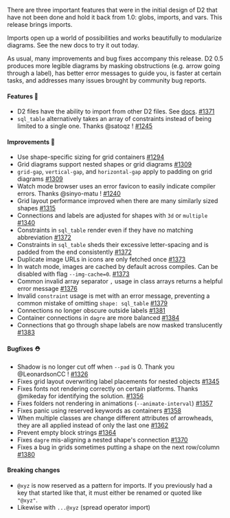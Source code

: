 There are three important features that were in the initial design of D2 that have not been done and hold it back from 1.0: globs, imports, and vars. This release brings imports.

Imports open up a world of possibilities and works beautifully to modularize diagrams. See the new docs to try it out today.

As usual, many improvements and bug fixes accompany this release. D2 0.5 produces more legible diagrams by masking obstructions (e.g. arrow going through a label), has better error messages to guide you, is faster at certain tasks, and addresses many issues brought by community bug reports.

#### Features 🚀

- D2 files have the ability to import from other D2 files. See [docs](https://d2lang.com/tour/imports/). [#1371](https://github.com/terrastruct/d2/pull/1371)
- `sql_table` alternatively takes an array of constraints instead of being limited to a single one. Thanks @satoqz ! [#1245](https://github.com/terrastruct/d2/pull/1245)

#### Improvements 🧹

- Use shape-specific sizing for grid containers [#1294](https://github.com/terrastruct/d2/pull/1294)
- Grid diagrams support nested shapes or grid diagrams [#1309](https://github.com/terrastruct/d2/pull/1309)
- `grid-gap`, `vertical-gap`, and `horizontal-gap` apply to padding on grid diagrams [#1309](https://github.com/terrastruct/d2/pull/1309)
- Watch mode browser uses an error favicon to easily indicate compiler errors. Thanks @sinyo-matu ! [#1240](https://github.com/terrastruct/d2/pull/1240)
- Grid layout performance improved when there are many similarly sized shapes [#1315](https://github.com/terrastruct/d2/pull/1315)
- Connections and labels are adjusted for shapes with `3d` or `multiple` [#1340](https://github.com/terrastruct/d2/pull/1340)
- Constraints in `sql_table` render even if they have no matching abbreviation [#1372](https://github.com/terrastruct/d2/pull/1372)
- Constraints in `sql_table` sheds their excessive letter-spacing and is padded from the end consistently [#1372](https://github.com/terrastruct/d2/pull/1372)
- Duplicate image URLs in icons are only fetched once [#1373](https://github.com/terrastruct/d2/pull/1373)
- In watch mode, images are cached by default across compiles. Can be disabled with flag `--img-cache=0`. [#1373](https://github.com/terrastruct/d2/pull/1373)
- Common invalid array separator `,` usage in class arrays returns a helpful error message [#1376](https://github.com/terrastruct/d2/pull/1376)
- Invalid `constraint` usage is met with an error message, preventing a common mistake of omitting `shape: sql_table` [#1379](https://github.com/terrastruct/d2/pull/1379)
- Connections no longer obscure outside labels [#1381](https://github.com/terrastruct/d2/pull/1381)
- Container connections in `dagre` are more balanced [#1384](https://github.com/terrastruct/d2/pull/1384)
- Connections that go through shape labels are now masked translucently [#1383](https://github.com/terrastruct/d2/pull/1383)

#### Bugfixes ⛑️

- Shadow is no longer cut off when `--pad` is 0. Thank you @LeonardsonCC ! [#1326](https://github.com/terrastruct/d2/pull/1326)
- Fixes grid layout overwriting label placements for nested objects [#1345](https://github.com/terrastruct/d2/pull/1345)
- Fixes fonts not rendering correctly on certain platforms. Thanks @mikeday for identifying the solution. [#1356](https://github.com/terrastruct/d2/pull/1356)
- Fixes folders not rendering in animations (`--animate-interval`) [#1357](https://github.com/terrastruct/d2/pull/1357)
- Fixes panic using reserved keywords as containers [#1358](https://github.com/terrastruct/d2/pull/1358)
- When multiple classes are change different attributes of arrowheads, they are
  all applied instead of only the last one [#1362](https://github.com/terrastruct/d2/pull/1362)
- Prevent empty block strings [#1364](https://github.com/terrastruct/d2/pull/1364)
- Fixes `dagre` mis-aligning a nested shape's connection [#1370](https://github.com/terrastruct/d2/pull/1370)
- Fixes a bug in grids sometimes putting a shape on the next row/column [#1380](https://github.com/terrastruct/d2/pull/1380)

#### Breaking changes

- `@xyz` is now reserved as a pattern for imports. If you previously had a key that started like that, it must either be renamed or quoted like `"@xyz"`.
- Likewise with `...@xyz` (spread operator import)

